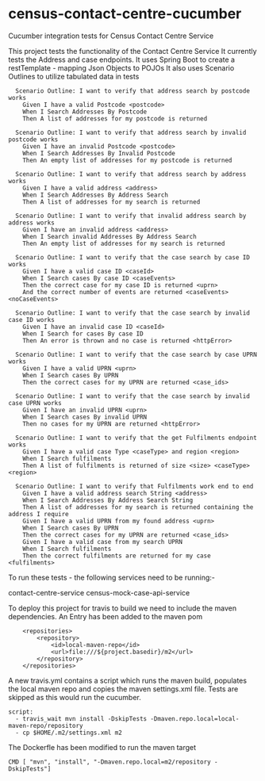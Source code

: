 # census-contact-centre-cucumber
Cucumber integration tests for Census Contact Centre Service


This project tests the functionality of the Contact Centre Service
It currently tests the Address and case endpoints.
It uses Spring Boot to create a restTemplate - mapping Json Objects to POJOs
It also uses Scenario Outlines to utilize tabulated data in tests
```
  Scenario Outline: I want to verify that address search by postcode works
    Given I have a valid Postcode <postcode>
    When I Search Addresses By Postcode
    Then A list of addresses for my postcode is returned

  Scenario Outline: I want to verify that address search by invalid postcode works
    Given I have an invalid Postcode <postcode>
    When I Search Addresses By Invalid Postcode
    Then An empty list of addresses for my postcode is returned

  Scenario Outline: I want to verify that address search by address works
    Given I have a valid address <address>
    When I Search Addresses By Address Search
    Then A list of addresses for my search is returned

  Scenario Outline: I want to verify that invalid address search by address works
    Given I have an invalid address <address>
    When I Search invalid Addresses By Address Search
    Then An empty list of addresses for my search is returned

  Scenario Outline: I want to verify that the case search by case ID works
    Given I have a valid case ID <caseId>
    When I Search cases By case ID <caseEvents>
    Then the correct case for my case ID is returned <uprn>
    And the correct number of events are returned <caseEvents> <noCaseEvents>

  Scenario Outline: I want to verify that the case search by invalid case ID works
    Given I have an invalid case ID <caseId>
    When I Search for cases By case ID
    Then An error is thrown and no case is returned <httpError>

  Scenario Outline: I want to verify that the case search by case UPRN works
    Given I have a valid UPRN <uprn>
    When I Search cases By UPRN
    Then the correct cases for my UPRN are returned <case_ids>

  Scenario Outline: I want to verify that the case search by invalid case UPRN works
    Given I have an invalid UPRN <uprn>
    When I Search cases By invalid UPRN
    Then no cases for my UPRN are returned <httpError>

  Scenario Outline: I want to verify that the get Fulfilments endpoint works
    Given I have a valid case Type <caseType> and region <region>
    When I Search fulfilments
    Then A list of fulfilments is returned of size <size> <caseType> <region>

  Scenario Outline: I want to verify that Fulfilments work end to end
    Given I have a valid address search String <address>
    When I Search Addresses By Address Search String
    Then A list of addresses for my search is returned containing the address I require
    Given I have a valid UPRN from my found address <uprn>
    When I Search cases By UPRN
    Then the correct cases for my UPRN are returned <case_ids>
    Given I have a valid case from my search UPRN
    When I Search fulfilments
    Then the correct fulfilments are returned for my case <fulfilments>
```

To run these tests - the following services need to be running:-

contact-centre-service
census-mock-case-api-service


To deploy this project for travis to build we need to include the maven dependencies.
An Entry has been added to the maven pom

```
	<repositories>
		<repository>
			<id>local-maven-repo</id>
			<url>file:///${project.basedir}/m2</url>
		</repository>
	</repositories>
```

A new travis.yml contains a script which runs the maven build, populates the local maven repo and copies the maven 
settings.xml file. Tests are skipped as this would run the cucumber.

```
script:
  - travis_wait mvn install -DskipTests -Dmaven.repo.local=local-maven-repo/repository
  - cp $HOME/.m2/settings.xml m2
```
The Dockerfle has been modified to run the maven target

```
CMD [ "mvn", "install", "-Dmaven.repo.local=m2/repository -DskipTests"]
```

